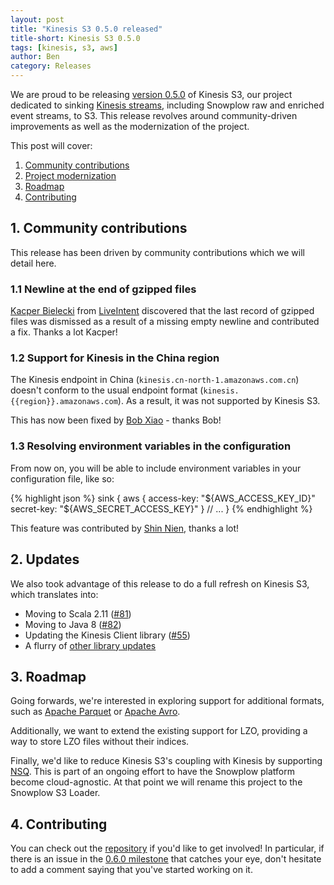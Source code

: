 ```yaml
---
layout: post
title: "Kinesis S3 0.5.0 released"
title-short: Kinesis S3 0.5.0
tags: [kinesis, s3, aws]
author: Ben
category: Releases
---
```


We are proud to be releasing [version 0.5.0][release-050] of Kinesis S3, our project dedicated to
sinking [Kinesis streams][kinesis], including Snowplow raw and enriched event streams, to S3. This release revolves around community-driven improvements as well as the modernization of the project.

This post will cover:

1. [Community contributions](/blog/2017/06/30/kinesis-s3-0.5.0-released#contribs)
2. [Project modernization](/blog/2017/06/30/kinesis-s3-0.5.0-released#modernization)
3. [Roadmap](/blog/2017/06/30/kinesis-s3-0.5.0-released#roadmap)
4. [Contributing](/blog/2017/06/30/kinesis-s3-0.5.0-released#contributing)

<!--more-->

<h2 id="contribs">1. Community contributions</h2>

This release has been driven by community contributions which we will detail here.

<h3 id="gzipped">1.1 Newline at the end of gzipped files</h3>

[Kacper Bielecki][kazjote] from [LiveIntent][liveintent] discovered that the last record of gzipped
files was dismissed as a result of a missing empty newline and contributed a fix. Thanks a lot Kacper!

<h3 id="china">1.2 Support for Kinesis in the China region</h3>

The Kinesis endpoint in China (`kinesis.cn-north-1.amazonaws.com.cn`) doesn't conform to the usual
endpoint format (`kinesis.{{region}}.amazonaws.com`). As a result, it was not supported by Kinesis S3.

This has now been fixed by [Bob Xiao][bobshaw1912] - thanks Bob!

<h3 id="env">1.3 Resolving environment variables in the configuration</h3>

From now on, you will be able to include environment variables in your configuration file, like so:

{% highlight json %}
sink {
  aws {
    access-key: "${AWS_ACCESS_KEY_ID}"
    secret-key: "${AWS_SECRET_ACCESS_KEY}"
  }
  // ...
}
{% endhighlight %}

This feature was contributed by [Shin Nien][shin-nien], thanks a lot!

<h2 id="updates">2. Updates</h2>

We also took advantage of this release to do a full refresh on Kinesis S3, which translates into:

- Moving to Scala 2.11 ([#81][i81])
- Moving to Java 8 ([#82][i82])
- Updating the Kinesis Client library ([#55][i55])
- A flurry of [other library updates][other-bumps]

<h2 id="roadmap">3. Roadmap</h2>

Going forwards, we're interested in exploring support for additional formats, such as [Apache Parquet][parquet] or
[Apache Avro][avro].

Additionally, we want to extend the existing support for LZO, providing a way to store LZO files
without their indices.

Finally, we'd like to reduce Kinesis S3's coupling with Kinesis by supporting [NSQ][nsq]. This is part of an ongoing effort to have the Snowplow platform become cloud-agnostic. At that point we will rename this project to the Snowplow S3 Loader.

<h2 id="contributing">4. Contributing</h2>

You can check out the [repository][repo] if you'd like to get involved! In particular, if there is
an issue in the [0.6.0 milestone][060-milestone] that catches your eye, don't hesitate to add a
comment saying that you've started working on it.

[release-050]: https://github.com/snowplow/kinesis-s3/releases/tag/0.5.0
[kinesis]: https://aws.amazon.com/kinesis/streams/
[s3]: https://aws.amazon.com/s3/

[kazjote]: https://github.com/kazjote
[liveintent]: https://liveintent.com
[bobshaw1912]: https://github.com/bobshaw1912
[shin-nien]: https://github.com/shin-nien

[i81]: https://github.com/snowplow/kinesis-s3/issues/81
[i82]: https://github.com/snowplow/kinesis-s3/issues/82
[i55]: https://github.com/snowplow/kinesis-s3/issues/55
[other-bumps]: https://github.com/snowplow/kinesis-s3/issues?utf8=✓&q=is%3Aopen%20is%3Aissue%20milestone%3A"Version%200.5.0"%20"Bump"%20

[parquet]: https://parquet.apache.org
[avro]: https://avro.apache.org
[nsq]: http://nsq.io

[repo]: https://github.com/snowplow/kinesis-s3
[060-milestone]: https://github.com/snowplow/kinesis-s3/issues?q=is%3Aopen+is%3Aissue+milestone%3A"Version+0.6.0"
